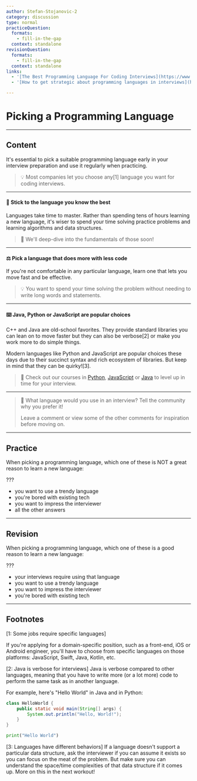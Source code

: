```yaml
---
author: Stefan-Stojanovic-2
category: discussion
type: normal
practiceQuestion:
  formats:
    - fill-in-the-gap
  context: standalone
revisionQuestion:
  formats:
    - fill-in-the-gap
  context: standalone
links:
  - '[The Best Programming Language For Coding Interviews](https://www.youtube.com/watch?v=kYpxolRkaSo){video}'
  - '[How to get strategic about programming languages in interviews](https://triplebyte.com/blog/you-must-choose-wisely-how-to-get-strategic-about-programming-languages-in-interviews){article}'

---
```


# Picking a Programming Language

---
## Content

It's essential to pick a suitable programming language early in your interview preparation and use it regularly when practicing.

> 💡 Most companies let you choose any[1] language you want for coding interviews.

---

#### 🧠 Stick to the language you know the best

Languages take time to master. Rather than spending tens of hours learning a new language, it's wiser to spend your time solving practice problems and learning algorithms and data structures.

> 📣 We'll deep-dive into the fundamentals of those soon!

---

#### ⚖️ Pick a language that does more with less code

If you're not comfortable in any particular language, learn one that lets you move fast and be effective.

> 💡 You want to spend your time solving the problem without needing to write long words and statements.

---

#### ⌨️ Java, Python or JavaScript are popular choices

C++ and Java are old-school favorites. They provide standard libraries you can lean on to move faster but they can also be verbose[2] or make you work more to do simple things.

Modern languages like Python and JavaScript are popular choices these days due to their succinct syntax and rich ecosystem of libraries. But keep in mind that they can be quirky![3].

> 🌟 Check out our courses in [Python](https://app.enki.com/skill/python), [JavaScript](https://app.enki.com/skill/javascript) or [Java](https://app.enki.com/skill/java) to level up in time for your interview.

---

> 💬 What language would you use in an interview? Tell the community why you prefer it!
>
> Leave a comment or view some of the other comments for inspiration before moving on.

---
## Practice

When picking a programming language, which one of these is NOT a great reason to learn a new language:

???

- you want to use a trendy language
- you're bored with existing tech
- you want to impress the interviewer
- all the other answers

---
## Revision

When picking a programming language, which one of these is a good reason to learn a new language:

???

- your interviews require using that language
- you want to use a trendy language
- you want to impress the interviewer
- you're bored with existing tech

---
## Footnotes

[1: Some jobs require specific languages]

If you're applying for a domain-specific position, such as a front-end, iOS or Android engineer, you'll have to choose from specific languages on those platforms: JavaScript, Swift, Java, Kotlin, etc.

[2: Java is verbose for interviews]
Java is verbose compared to other languages, meaning that you have to write more (or a lot more) code to perform the same task as in another language. 

For example, here's "Hello World" in Java and in Python:

```java
class HelloWorld { 
    public static void main(String[] args) { 
        System.out.println("Hello, World!");  
    } 
} 
```

```python
print("Hello World") 
```

[3: Languages have different behaviors]
If a language doesn't support a particular data structure, ask the interviewer if you can assume it exists so you can focus on the meat of the problem. But make sure you can understand the space/time complexities of that data structure if it comes up. More on this in the next workout!